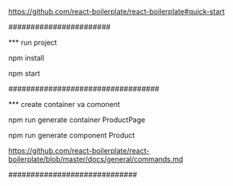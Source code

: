 https://github.com/react-boilerplate/react-boilerplate#quick-start

#######################

*** run project

npm install

npm start

##################################

*** create container va comonent

npm run generate container ProductPage

npm run generate component Product

https://github.com/react-boilerplate/react-boilerplate/blob/master/docs/general/commands.md

#############################